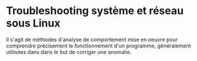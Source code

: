 # Troubleshooting système et réseau sous Linux

Il s'agit de méthodes d'analyse de comportement mise en oeuvre pour comprendre précisement le fonctionnement d'un programme, généralement utilisées dans dans le but de corriger une anomalie.

